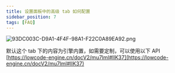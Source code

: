 ```yaml
---
title: 设置面板中的高级 tab 如何配置
sidebar_position: 7
tags: [FAQ]
---
```

![93DC003C-D9A1-4F4F-98A1-F22C0A89EA92.png](https://cdn.nlark.com/yuque/0/2022/png/1053439/1657161085153-a26657ae-2c6e-4124-b9ab-6f8cf8126d1f.png#clientId=u300df630-5bbe-4&crop=0&crop=0&crop=1&crop=1&from=ui&height=591&id=u2ff7824e&margin=%5Bobject%20Object%5D&name=93DC003C-D9A1-4F4F-98A1-F22C0A89EA92.png&originHeight=1714&originWidth=960&originalType=binary&ratio=1&rotation=0&showTitle=false&size=107040&status=done&style=none&taskId=ub377dc1d-db5a-4234-980f-66f7143950d&title=&width=331)

默认这个 tab 下的内容为引擎内置，如需要定制，可以使用以下 API
[https://lowcode-engine.cn/docV2/mu7lml#lIK37](https://lowcode-engine.cn/docV2/mu7lml#lIK37)
